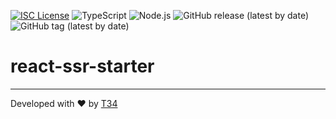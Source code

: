 [![ISC License](http://img.shields.io/badge/license-ISC-blue.svg)](http://copyfree.org)
![TypeScript](https://img.shields.io/badge/TypeScript-5.5.3-blue?logo=typescript&ver=1722870781)
![Node.js](https://img.shields.io/badge/Node.js-%3E%3D20-green?logo=node.js&ver=1722870781)
![GitHub release (latest by date)](https://img.shields.io/github/v/release/t34-dev/react-ssr-starter?ver=1722870781)
![GitHub tag (latest by date)](https://img.shields.io/github/v/tag/t34-dev/react-ssr-starter?sort=semver&style=flat&logo=git&logoColor=white&label=Latest%20Version&color=blue&ver=1722870781)

# react-ssr-starter

---

Developed with ❤️ by [T34](https://github.com/t34-dev)
